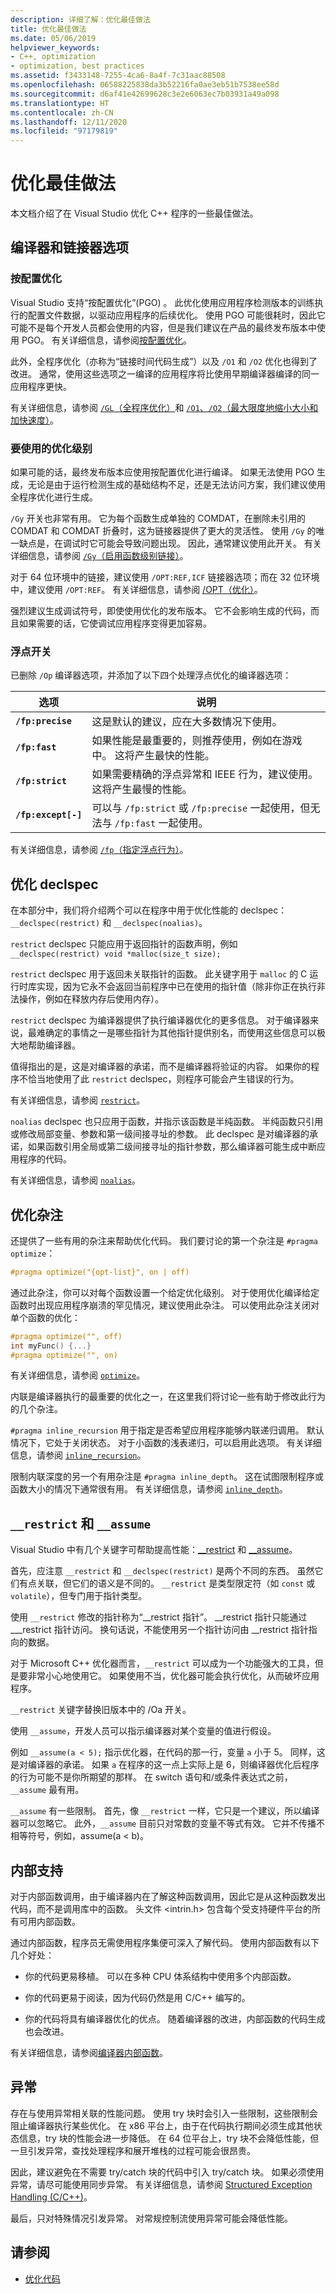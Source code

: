 ```yaml
---
description: 详细了解：优化最佳做法
title: 优化最佳做法
ms.date: 05/06/2019
helpviewer_keywords:
- C++, optimization
- optimization, best practices
ms.assetid: f3433148-7255-4ca6-8a4f-7c31aac88508
ms.openlocfilehash: 06588225838da3b52216fa0ae3eb51b7538ee58d
ms.sourcegitcommit: d6af41e42699628c3e2e6063ec7b03931a49a098
ms.translationtype: HT
ms.contentlocale: zh-CN
ms.lasthandoff: 12/11/2020
ms.locfileid: "97179819"
---
```

# <a name="optimization-best-practices"></a>优化最佳做法

本文档介绍了在 Visual Studio 优化 C++ 程序的一些最佳做法。

## <a name="compiler-and-linker-options"></a>编译器和链接器选项

### <a name="profile-guided-optimization"></a>按配置优化

Visual Studio 支持“按配置优化”(PGO)  。 此优化使用应用程序检测版本的训练执行的配置文件数据，以驱动应用程序的后续优化。 使用 PGO 可能很耗时，因此它可能不是每个开发人员都会使用的内容，但是我们建议在产品的最终发布版本中使用 PGO。 有关详细信息，请参阅[按配置优化](profile-guided-optimizations.md)。

此外，全程序优化（亦称为“链接时间代码生成”）以及 `/O1` 和 `/O2` 优化也得到了改进。 通常，使用这些选项之一编译的应用程序将比使用早期编译器编译的同一应用程序更快。

有关详细信息，请参阅 [`/GL`（全程序优化）](reference/gl-whole-program-optimization.md)和 [`/O1`、`/O2`（最大限度地缩小大小和加快速度）](reference/o1-o2-minimize-size-maximize-speed.md)。

### <a name="which-level-of-optimization-to-use"></a>要使用的优化级别

如果可能的话，最终发布版本应使用按配置优化进行编译。 如果无法使用 PGO 生成，无论是由于运行检测生成的基础结构不足，还是无法访问方案，我们建议使用全程序优化进行生成。

`/Gy` 开关也非常有用。 它为每个函数生成单独的 COMDAT，在删除未引用的 COMDAT 和 COMDAT 折叠时，这为链接器提供了更大的灵活性。 使用 `/Gy` 的唯一缺点是，在调试时它可能会导致问题出现。 因此，通常建议使用此开关。 有关详细信息，请参阅 [`/Gy`（启用函数级别链接）](reference/gy-enable-function-level-linking.md)。

对于 64 位环境中的链接，建议使用 `/OPT:REF,ICF` 链接器选项；而在 32 位环境中，建议使用 `/OPT:REF`。 有关详细信息，请参阅 [/OPT（优化）](reference/opt-optimizations.md)。

强烈建议生成调试符号，即使使用优化的发布版本。 它不会影响生成的代码，而且如果需要的话，它使调试应用程序变得更加容易。

### <a name="floating-point-switches"></a>浮点开关

已删除 `/Op` 编译器选项，并添加了以下四个处理浮点优化的编译器选项：

|选项|说明|
|-|-|
|**`/fp:precise`**|这是默认的建议，应在大多数情况下使用。|
|**`/fp:fast`**|如果性能是最重要的，则推荐使用，例如在游戏中。 这将产生最快的性能。|
|**`/fp:strict`**|如果需要精确的浮点异常和 IEEE 行为，建议使用。 这将产生最慢的性能。|
|**`/fp:except[-]`**|可以与 `/fp:strict` 或 `/fp:precise` 一起使用，但无法与 `/fp:fast` 一起使用。|

有关详细信息，请参阅 [`/fp`（指定浮点行为）](reference/fp-specify-floating-point-behavior.md)。

## <a name="optimization-declspecs"></a>优化 declspec

在本部分中，我们将介绍两个可以在程序中用于优化性能的 declspec：`__declspec(restrict)` 和 `__declspec(noalias)`。

`restrict` declspec 只能应用于返回指针的函数声明，例如 `__declspec(restrict) void *malloc(size_t size);`

`restrict` declspec 用于返回未关联指针的函数。 此关键字用于 `malloc` 的 C 运行时库实现，因为它永不会返回当前程序中已在使用的指针值（除非你正在执行非法操作，例如在释放内存后使用内存）。

`restrict` declspec 为编译器提供了执行编译器优化的更多信息。 对于编译器来说，最难确定的事情之一是哪些指针为其他指针提供别名，而使用这些信息可以极大地帮助编译器。

值得指出的是，这是对编译器的承诺，而不是编译器将验证的内容。 如果你的程序不恰当地使用了此 `restrict` declspec，则程序可能会产生错误的行为。

有关详细信息，请参阅 [`restrict`](../cpp/restrict.md)。

`noalias` declspec 也只应用于函数，并指示该函数是半纯函数。 半纯函数只引用或修改局部变量、参数和第一级间接寻址的参数。 此 declspec 是对编译器的承诺，如果函数引用全局或第二级间接寻址的指针参数，那么编译器可能生成中断应用程序的代码。

有关详细信息，请参阅 [`noalias`](../cpp/noalias.md)。

## <a name="optimization-pragmas"></a>优化杂注

还提供了一些有用的杂注来帮助优化代码。 我们要讨论的第一个杂注是 `#pragma optimize`：

```cpp
#pragma optimize("{opt-list}", on | off)
```

通过此杂注，你可以对每个函数设置一个给定优化级别。 对于使用优化编译给定函数时出现应用程序崩溃的罕见情况，建议使用此杂注。 可以使用此杂注关闭对单个函数的优化：

```cpp
#pragma optimize("", off)
int myFunc() {...}
#pragma optimize("", on)
```

有关详细信息，请参阅 [`optimize`](../preprocessor/optimize.md)。

内联是编译器执行的最重要的优化之一，在这里我们将讨论一些有助于修改此行为的几个杂注。

`#pragma inline_recursion` 用于指定是否希望应用程序能够内联递归调用。 默认情况下，它处于关闭状态。 对于小函数的浅表递归，可以启用此选项。 有关详细信息，请参阅 [`inline_recursion`](../preprocessor/inline-recursion.md)。

限制内联深度的另一个有用杂注是 `#pragma inline_depth`。 这在试图限制程序或函数大小的情况下通常很有用。 有关详细信息，请参阅 [`inline_depth`](../preprocessor/inline-depth.md)。

## <a name="__restrict-and-__assume"></a>`__restrict` 和 `__assume`

Visual Studio 中有几个关键字可帮助提高性能：[__restrict](../cpp/extension-restrict.md) 和 [__assume](../intrinsics/assume.md)。

首先，应注意 `__restrict` 和 `__declspec(restrict)` 是两个不同的东西。 虽然它们有点关联，但它们的语义是不同的。 `__restrict` 是类型限定符（如 `const` 或 `volatile`），但专门用于指针类型。

使用 `__restrict` 修改的指针称为“__restrict 指针”。 __restrict 指针只能通过 \___restrict 指针访问。 换句话说，不能使用另一个指针访问由 \__restrict 指针指向的数据。

对于 Microsoft C++ 优化器而言，`__restrict` 可以成为一个功能强大的工具，但是要非常小心地使用它。 如果使用不当，优化器可能会执行优化，从而破坏应用程序。

`__restrict` 关键字替换旧版本中的 /Oa 开关。

使用 `__assume`，开发人员可以指示编译器对某个变量的值进行假设。

例如 `__assume(a < 5);` 指示优化器，在代码的那一行，变量 `a` 小于 5。 同样，这是对编译器的承诺。 如果 `a` 在程序的这一点上实际上是 6，则编译器优化后程序的行为可能不是你所期望的那样。 在 switch 语句和/或条件表达式之前，`__assume` 最有用。

`__assume` 有一些限制。 首先，像 `__restrict` 一样，它只是一个建议，所以编译器可以忽略它。 此外，`__assume` 目前只对常数的变量不等式有效。 它并不传播不相等符号，例如，assume(a < b)。

## <a name="intrinsic-support"></a>内部支持

对于内部函数调用，由于编译器内在了解这种函数调用，因此它是从这种函数发出代码，而不是调用库中的函数。 头文件 \<intrin.h> 包含每个受支持硬件平台的所有可用内部函数。

通过内部函数，程序员无需使用程序集便可深入了解代码。 使用内部函数有以下几个好处：

- 你的代码更易移植。 可以在多种 CPU 体系结构中使用多个内部函数。

- 你的代码更易于阅读，因为代码仍然是用 C/C++ 编写的。

- 你的代码将具有编译器优化的优点。 随着编译器的改进，内部函数的代码生成也会改进。

有关详细信息，请参阅[编译器内部函数](../intrinsics/compiler-intrinsics.md)。

## <a name="exceptions"></a>异常

存在与使用异常相关联的性能问题。 使用 try 块时会引入一些限制，这些限制会阻止编译器执行某些优化。 在 x86 平台上，由于在代码执行期间必须生成其他状态信息，try 块的性能会进一步降低。 在 64 位平台上，try 块不会降低性能，但一旦引发异常，查找处理程序和展开堆栈的过程可能会很昂贵。

因此，建议避免在不需要 try/catch 块的代码中引入 try/catch 块。 如果必须使用异常，请尽可能使用同步异常。 有关详细信息，请参阅 [Structured Exception Handling (C/C++)](../cpp/structured-exception-handling-c-cpp.md)。

最后，只对特殊情况引发异常。 对常规控制流使用异常可能会降低性能。

## <a name="see-also"></a>请参阅

- [优化代码](optimizing-your-code.md)
